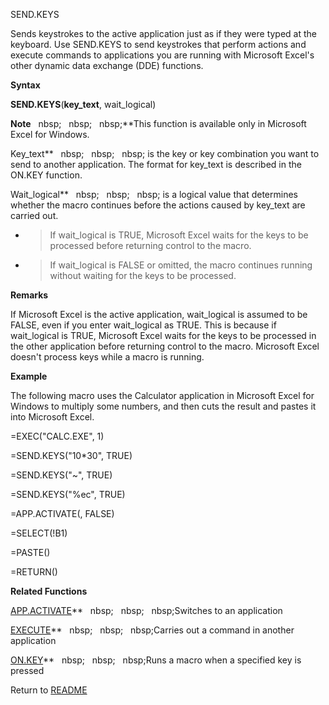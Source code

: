 SEND.KEYS

Sends keystrokes to the active application just as if they were typed at
the keyboard. Use SEND.KEYS to send keystrokes that perform actions and
execute commands to applications you are running with Microsoft Excel's
other dynamic data exchange (DDE) functions.

**Syntax**

**SEND.KEYS**(**key\_text**, wait\_logical)

**Note**&nbsp;&nbsp;&nbsp;nbsp;&nbsp;&nbsp;&nbsp;nbsp;&nbsp;&nbsp;&nbsp;nbsp;**This function is available only in Microsoft
Excel for Windows.

Key\_text**&nbsp;&nbsp;&nbsp;nbsp;&nbsp;&nbsp;&nbsp;nbsp;&nbsp;&nbsp;&nbsp;nbsp;&nbsp;is the key or key combination you want
to send to another application. The format for key\_text is described in
the ON.KEY function.

Wait\_logical**&nbsp;&nbsp;&nbsp;nbsp;&nbsp;&nbsp;&nbsp;nbsp;&nbsp;&nbsp;&nbsp;nbsp;&nbsp;is a logical value that determines
whether the macro continues before the actions caused by key\_text are
carried out.

  - > If wait\_logical is TRUE, Microsoft Excel waits for the keys to be
    > processed before returning control to the macro.

  - > If wait\_logical is FALSE or omitted, the macro continues running
    > without waiting for the keys to be processed.


**Remarks**

If Microsoft Excel is the active application, wait\_logical is assumed
to be FALSE, even if you enter wait\_logical as TRUE. This is because if
wait\_logical is TRUE, Microsoft Excel waits for the keys to be
processed in the other application before returning control to the
macro. Microsoft Excel doesn't process keys while a macro is running.

**Example**

The following macro uses the Calculator application in Microsoft Excel
for Windows to multiply some numbers, and then cuts the result and
pastes it into Microsoft Excel.

\=EXEC("CALC.EXE", 1)

\=SEND.KEYS("10\*30", TRUE)

\=SEND.KEYS("\~", TRUE)

\=SEND.KEYS("%ec", TRUE)

\=APP.ACTIVATE(, FALSE)

\=SELECT(\!B1)

\=PASTE()

\=RETURN()

**Related Functions**

[APP.ACTIVATE](APP.ACTIVATE.md)**&nbsp;&nbsp;&nbsp;nbsp;&nbsp;&nbsp;&nbsp;nbsp;&nbsp;&nbsp;&nbsp;nbsp;Switches to an application

[EXECUTE](EXECUTE.md)**&nbsp;&nbsp;&nbsp;nbsp;&nbsp;&nbsp;&nbsp;nbsp;&nbsp;&nbsp;&nbsp;nbsp;Carries out a command in another application

[ON.KEY](ON.KEY.md)**&nbsp;&nbsp;&nbsp;nbsp;&nbsp;&nbsp;&nbsp;nbsp;&nbsp;&nbsp;&nbsp;nbsp;Runs a macro when a specified key is pressed



Return to [README](README.md)

